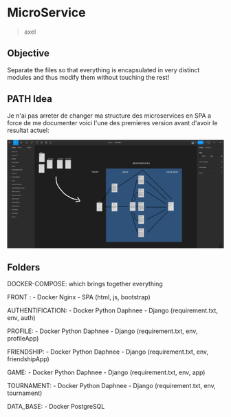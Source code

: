 # MicroService

> axel

## Objective

Separate the files so that everything is encapsulated in very distinct modules and thus modify them without touching the rest!

## PATH Idea

Je n'ai pas arreter de changer ma structure des microservices en SPA a force de me documenter
voici l'une des premieres version avant d'avoir le resultat actuel:

![image_microservice](../image/microservices.png)

## Folders

DOCKER-COMPOSE: which brings together everything

FRONT :
    - Docker Nginx
    - SPA (html, js, bootstrap)

AUTHENTIFICATION:
    - Docker Python Daphnee
    - Django (requirement.txt, env, auth)

PROFILE:
    - Docker Python Daphnee
    - Django (requirement.txt, env, profileApp)

FRIENDSHIP:
    - Docker Python Daphnee
    - Django (requirement.txt, env, friendshipApp)

GAME:
    - Docker Python Daphnee
    - Django (requirement.txt, env, app)

TOURNAMENT:
    - Docker Python Daphnee
    - Django (requirement.txt, env, tournament)

DATA_BASE:
    - Docker PostgreSQL
